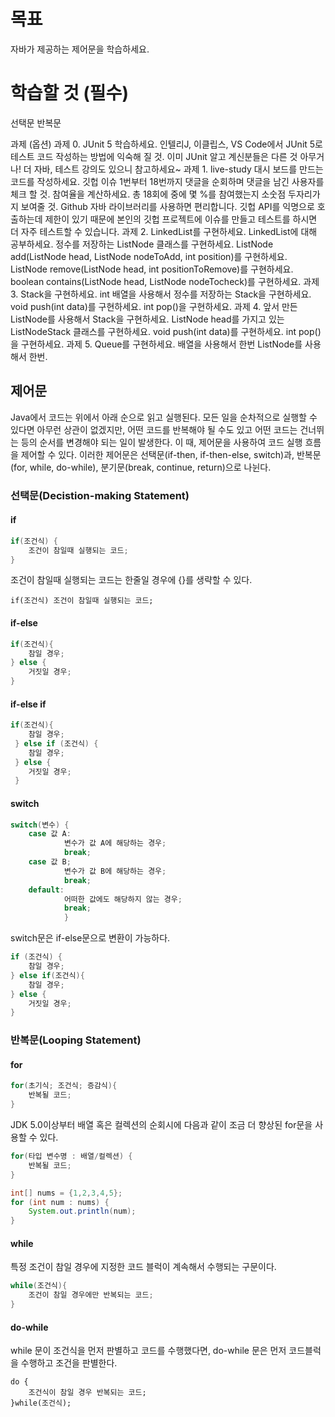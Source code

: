 # 목표
자바가 제공하는 제어문을 학습하세요.

# 학습할 것 (필수)
선택문
반복문

과제 (옵션)
과제 0. JUnit 5 학습하세요.
인텔리J, 이클립스, VS Code에서 JUnit 5로 테스트 코드 작성하는 방법에 익숙해 질 것.
이미 JUnit 알고 계신분들은 다른 것 아무거나!
더 자바, 테스트 강의도 있으니 참고하세요~
과제 1. live-study 대시 보드를 만드는 코드를 작성하세요.
깃헙 이슈 1번부터 18번까지 댓글을 순회하며 댓글을 남긴 사용자를 체크 할 것.
참여율을 계산하세요. 총 18회에 중에 몇 %를 참여했는지 소숫점 두자리가지 보여줄 것.
Github 자바 라이브러리를 사용하면 편리합니다.
깃헙 API를 익명으로 호출하는데 제한이 있기 때문에 본인의 깃헙 프로젝트에 이슈를 만들고 테스트를 하시면 더 자주 테스트할 수 있습니다.
과제 2. LinkedList를 구현하세요.
LinkedList에 대해 공부하세요.
정수를 저장하는 ListNode 클래스를 구현하세요.
ListNode add(ListNode head, ListNode nodeToAdd, int position)를 구현하세요.
ListNode remove(ListNode head, int positionToRemove)를 구현하세요.
boolean contains(ListNode head, ListNode nodeTocheck)를 구현하세요.
과제 3. Stack을 구현하세요.
int 배열을 사용해서 정수를 저장하는 Stack을 구현하세요.
void push(int data)를 구현하세요.
int pop()을 구현하세요.
과제 4. 앞서 만든 ListNode를 사용해서 Stack을 구현하세요.
ListNode head를 가지고 있는 ListNodeStack 클래스를 구현하세요.
void push(int data)를 구현하세요.
int pop()을 구현하세요.
과제 5. Queue를 구현하세요.
배열을 사용해서 한번
ListNode를 사용해서 한번.

## 제어문
 Java에서 코드는 위에서 아래 순으로 읽고 실행된다. 모든 일을 순차적으로 실행할 수 있다면 아무런 상관이 없겠지만, 어떤 코드를 반복해야 될 수도 있고 어떤 코드는 건너뛰는 등의 순서를 변경해야 되는 일이 발생한다. 이 때, 제어문을 사용하여 코드 실행 흐름을 제어할 수 있다. 이러한 제어문은 선택문(if-then, if-then-else, switch)과, 반복문(for, while, do-while), 분기문(break, continue, return)으로 나뉜다.
 
###  선택문(Decistion-making Statement)
#### if
```java
if(조건식) {
	조건이 참일때 실행되는 코드;
}
```
조건이 참일때 실행되는 코드는 한줄일 경우에 {}를 생략할 수 있다.
```
if(조건식) 조건이 참일때 실행되는 코드;
```

#### if-else
```java
if(조건식){
	참일 경우;
} else {
	거짓일 경우;
}
```

#### if-else if
```java
if(조건식){
	참일 경우;
 } else if (조건식) {
 	참일 경우;
 } else {
 	거짓일 경우;
 }
```

#### switch
```java
switch(변수) {
	case 값 A:
    		변수가 값 A에 해당하는 경우; 
            break; 
    case 값 B; 
    		변수가 값 B에 해당하는 경우; 
            break; 
    default: 
    		어떠한 값에도 해당하지 않는 경우; 
            break; 
            }
```
switch문은 if-else문으로 변환이 가능하다.
```java
if (조건식) {
	참일 경우;
} else if(조건식){
	참일 경우;
} else {
 	거짓일 경우;
}
```

### 반복문(Looping Statement)
#### for
```java
for(초기식; 조건식; 증감식){
	반복될 코드;
}
```
JDK 5.0이상부터 배열 혹은 컬렉션의 순회시에 다음과 같이 조금 더 향상된 for문을 사용할 수 있다.
```java
for(타입 변수명 : 배열/컬렉션) {
	반복될 코드;
}
```
```java
int[] nums = {1,2,3,4,5}; 
for (int num : nums) { 
	System.out.println(num); 
}
```

#### while
특정 조건이 참일 경우에 지정한 코드 블럭이 계속해서 수행되는 구문이다.
```java
while(조건식){
	조건이 참일 경우에만 반복되는 코드;
}
```

#### do-while
 while 문이 조건식을 먼저 판별하고 코드를 수행했다면, do-while 문은 먼저 코드블럭을 수행하고 조건을 판별한다.
```
do { 
	조건식이 참일 경우 반복되는 코드; 
}while(조건식);
```





